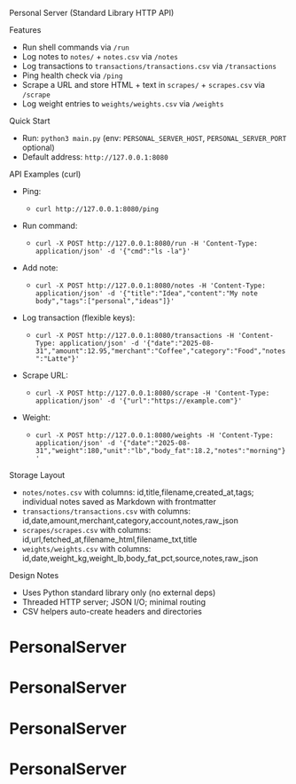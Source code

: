 Personal Server (Standard Library HTTP API)

Features
- Run shell commands via `/run`
- Log notes to `notes/` + `notes.csv` via `/notes`
- Log transactions to `transactions/transactions.csv` via `/transactions`
- Ping health check via `/ping`
- Scrape a URL and store HTML + text in `scrapes/` + `scrapes.csv` via `/scrape`
- Log weight entries to `weights/weights.csv` via `/weights`

Quick Start
- Run: `python3 main.py` (env: `PERSONAL_SERVER_HOST`, `PERSONAL_SERVER_PORT` optional)
- Default address: `http://127.0.0.1:8080`

API Examples (curl)
- Ping:
  - `curl http://127.0.0.1:8080/ping`

- Run command:
  - `curl -X POST http://127.0.0.1:8080/run -H 'Content-Type: application/json' -d '{"cmd":"ls -la"}'`

- Add note:
  - `curl -X POST http://127.0.0.1:8080/notes -H 'Content-Type: application/json' -d '{"title":"Idea","content":"My note body","tags":["personal","ideas"]}'`

- Log transaction (flexible keys):
  - `curl -X POST http://127.0.0.1:8080/transactions -H 'Content-Type: application/json' -d '{"date":"2025-08-31","amount":12.95,"merchant":"Coffee","category":"Food","notes":"Latte"}'`

- Scrape URL:
  - `curl -X POST http://127.0.0.1:8080/scrape -H 'Content-Type: application/json' -d '{"url":"https://example.com"}'`

- Weight:
  - `curl -X POST http://127.0.0.1:8080/weights -H 'Content-Type: application/json' -d '{"date":"2025-08-31","weight":180,"unit":"lb","body_fat":18.2,"notes":"morning"}'`

Storage Layout
- `notes/notes.csv` with columns: id,title,filename,created_at,tags; individual notes saved as Markdown with frontmatter
- `transactions/transactions.csv` with columns: id,date,amount,merchant,category,account,notes,raw_json
- `scrapes/scrapes.csv` with columns: id,url,fetched_at,filename_html,filename_txt,title
- `weights/weights.csv` with columns: id,date,weight_kg,weight_lb,body_fat_pct,source,notes,raw_json

Design Notes
- Uses Python standard library only (no external deps)
- Threaded HTTP server; JSON I/O; minimal routing
- CSV helpers auto-create headers and directories
# PersonalServer
# PersonalServer
# PersonalServer
# PersonalServer
